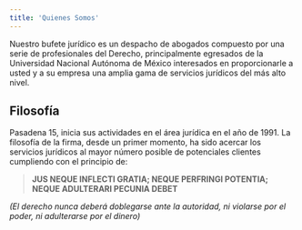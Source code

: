 ```yaml
---
title: 'Quienes Somos'
---
```


Nuestro bufete jurídico es un despacho de abogados compuesto por una serie de profesionales del Derecho, principalmente egresados de la Universidad Nacional Autónoma de México interesados en proporcionarle a usted y a su empresa una amplia gama de servicios jurídicos del más alto nivel.

## Filosofía

Pasadena 15, inicia sus actividades en el área jurídica en el año de 1991.
La filosofía de la firma, desde un primer momento, ha sido acercar los servicios jurídicos al mayor número posible de potenciales clientes cumpliendo con el principio de:

> **JUS NEQUE INFLECTI GRATIA; NEQUE PERFRINGI POTENTIA; NEQUE ADULTERARI PECUNIA DEBET**

_(El derecho nunca deberá doblegarse ante la autoridad, ni violarse por el poder, ni adulterarse por el dinero)_